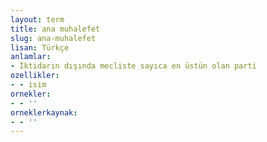 ```yaml
---
layout: term
title: ana muhalefet
slug: ana-muhalefet
lisan: Türkçe
anlamlar:
- İktidarın dışında mecliste sayıca en üstün olan parti
ozellikler:
- - isim
ornekler:
- - ''
orneklerkaynak:
- - ''
---
```

